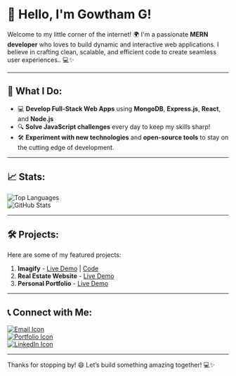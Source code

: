 # 👋 Hello, I'm Gowtham G!

Welcome to my little corner of the internet! 🌍 I'm a passionate **MERN developer** who loves to build dynamic and interactive web applications. I believe in crafting clean, scalable, and efficient code to create seamless user experiences.. 💻✨

---

## 🚀 What I Do:
- 💻 **Develop Full-Stack Web Apps** using **MongoDB**, **Express.js**, **React**, and **Node.js**  
- 🔍 **Solve JavaScript challenges** every day to keep my skills sharp!  
- 🛠️ **Experiment with new technologies** and **open-source tools** to stay on the cutting edge of development.  

---

## 📈 Stats:
![Top Languages](https://github-readme-stats.vercel.app/api/top-langs/?username=gowtham-ggg&layout=compact&hide=html)  
![GitHub Stats](https://github-readme-stats.vercel.app/api?username=gowtham-ggg&show_icons=true&count_private=true&hide_title=true&hide=prs)  

---

## 🛠️ Projects:
Here are some of my featured projects:  
1. **Imagify** - [Live Demo](https://aiimagify.netlify.app/) | [Code](#)  
2. **Real Estate Website** - [Live Demo](https://elitehomesearch.netlify.app/)  
3. **Personal Portfolio** - [Live Demo](https://gowthamgportfolio.netlify.app/)  

---

## 📞 Connect with Me:

[![Email Icon](https://img.shields.io/badge/Email-D14836?style=for-the-badge&logo=gmail&logoColor=white)](mailto:gowtham.mca.g@gmail.com)  
[![Portfolio Icon](https://img.shields.io/badge/Portfolio-000?style=for-the-badge&logo=firefox&logoColor=white)](https://gowthamgportfolio.netlify.app/)  
[![LinkedIn Icon](https://img.shields.io/badge/LinkedIn-0077B5?style=for-the-badge&logo=linkedin&logoColor=white)](https://www.linkedin.com/in/gowtham-g-a8a945220)  

---

Thanks for stopping by! 😄 Let’s build something amazing together! 💻✨
